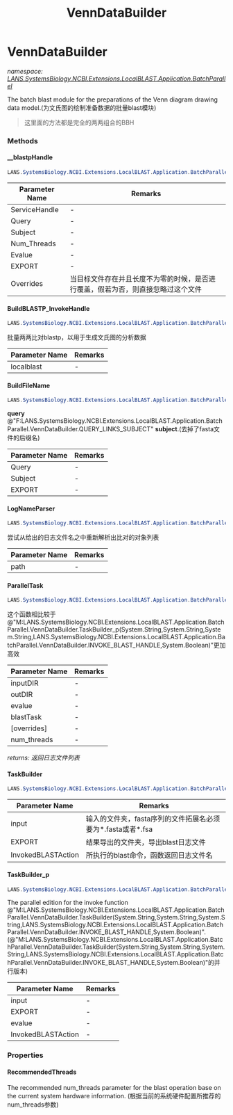 ﻿---
title: VennDataBuilder
---

# VennDataBuilder
_namespace: [LANS.SystemsBiology.NCBI.Extensions.LocalBLAST.Application.BatchParallel](N-LANS.SystemsBiology.NCBI.Extensions.LocalBLAST.Application.BatchParallel.html)_

The batch blast module for the preparations of the Venn diagram drawing data model.(为文氏图的绘制准备数据的批量blast模块)

> 这里面的方法都是完全的两两组合的BBH


### Methods

#### __blastpHandle
```csharp
LANS.SystemsBiology.NCBI.Extensions.LocalBLAST.Application.BatchParallel.VennDataBuilder.__blastpHandle(LANS.SystemsBiology.NCBI.Extensions.LocalBLAST.Programs.BLASTPlus,System.String,System.String,System.Int32,System.String,System.String,System.Boolean)
```


|Parameter Name|Remarks|
|--------------|-------|
|ServiceHandle|-|
|Query|-|
|Subject|-|
|Num_Threads|-|
|Evalue|-|
|EXPORT|-|
|Overrides|当目标文件存在并且长度不为零的时候，是否进行覆盖，假若为否，则直接忽略过这个文件|


#### BuildBLASTP_InvokeHandle
```csharp
LANS.SystemsBiology.NCBI.Extensions.LocalBLAST.Application.BatchParallel.VennDataBuilder.BuildBLASTP_InvokeHandle(LANS.SystemsBiology.NCBI.Extensions.LocalBLAST.Programs.BLASTPlus)
```
批量两两比对blastp，以用于生成文氏图的分析数据

|Parameter Name|Remarks|
|--------------|-------|
|localblast|-|


#### BuildFileName
```csharp
LANS.SystemsBiology.NCBI.Extensions.LocalBLAST.Application.BatchParallel.VennDataBuilder.BuildFileName(System.String,System.String,System.String)
```
**query** @"F:LANS.SystemsBiology.NCBI.Extensions.LocalBLAST.Application.BatchParallel.VennDataBuilder.QUERY_LINKS_SUBJECT" **subject**.(去掉了fasta文件的后缀名)

|Parameter Name|Remarks|
|--------------|-------|
|Query|-|
|Subject|-|
|EXPORT|-|


#### LogNameParser
```csharp
LANS.SystemsBiology.NCBI.Extensions.LocalBLAST.Application.BatchParallel.VennDataBuilder.LogNameParser(System.String)
```
尝试从给出的日志文件名之中重新解析出比对的对象列表

|Parameter Name|Remarks|
|--------------|-------|
|path|-|


#### ParallelTask
```csharp
LANS.SystemsBiology.NCBI.Extensions.LocalBLAST.Application.BatchParallel.VennDataBuilder.ParallelTask(System.String,System.String,System.String,LANS.SystemsBiology.NCBI.Extensions.LocalBLAST.Application.BatchParallel.VennDataBuilder.INVOKE_BLAST_HANDLE,System.Boolean,System.Int32)
```
这个函数相比较于@"M:LANS.SystemsBiology.NCBI.Extensions.LocalBLAST.Application.BatchParallel.VennDataBuilder.TaskBuilder_p(System.String,System.String,System.String,LANS.SystemsBiology.NCBI.Extensions.LocalBLAST.Application.BatchParallel.VennDataBuilder.INVOKE_BLAST_HANDLE,System.Boolean)"更加高效

|Parameter Name|Remarks|
|--------------|-------|
|inputDIR|-|
|outDIR|-|
|evalue|-|
|blastTask|-|
|[overrides]|-|
|num_threads|-|

_returns: 返回日志文件列表_

#### TaskBuilder
```csharp
LANS.SystemsBiology.NCBI.Extensions.LocalBLAST.Application.BatchParallel.VennDataBuilder.TaskBuilder(System.String,System.String,System.String,LANS.SystemsBiology.NCBI.Extensions.LocalBLAST.Application.BatchParallel.VennDataBuilder.INVOKE_BLAST_HANDLE,System.Boolean)
```


|Parameter Name|Remarks|
|--------------|-------|
|input|输入的文件夹，fasta序列的文件拓展名必须要为*.fasta或者*.fsa|
|EXPORT|结果导出的文件夹，导出blast日志文件|
|InvokedBLASTAction|所执行的blast命令，函数返回日志文件名|


#### TaskBuilder_p
```csharp
LANS.SystemsBiology.NCBI.Extensions.LocalBLAST.Application.BatchParallel.VennDataBuilder.TaskBuilder_p(System.String,System.String,System.String,LANS.SystemsBiology.NCBI.Extensions.LocalBLAST.Application.BatchParallel.VennDataBuilder.INVOKE_BLAST_HANDLE,System.Boolean)
```
The parallel edition for the invoke function @"M:LANS.SystemsBiology.NCBI.Extensions.LocalBLAST.Application.BatchParallel.VennDataBuilder.TaskBuilder(System.String,System.String,System.String,LANS.SystemsBiology.NCBI.Extensions.LocalBLAST.Application.BatchParallel.VennDataBuilder.INVOKE_BLAST_HANDLE,System.Boolean)".(@"M:LANS.SystemsBiology.NCBI.Extensions.LocalBLAST.Application.BatchParallel.VennDataBuilder.TaskBuilder(System.String,System.String,System.String,LANS.SystemsBiology.NCBI.Extensions.LocalBLAST.Application.BatchParallel.VennDataBuilder.INVOKE_BLAST_HANDLE,System.Boolean)"的并行版本)

|Parameter Name|Remarks|
|--------------|-------|
|input|-|
|EXPORT|-|
|evalue|-|
|InvokedBLASTAction|-|



### Properties

#### RecommendedThreads
The recommended num_threads parameter for the blast operation base on the current system hardware information.
 (根据当前的系统硬件配置所推荐的num_threads参数)
